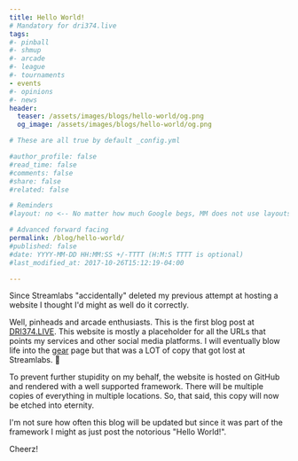 ```yaml
---
title: Hello World!
# Mandatory for dri374.live
tags:
#- pinball
#- shmup
#- arcade
#- league
#- tournaments
- events
#- opinions
#- news
header:
  teaser: /assets/images/blogs/hello-world/og.png
  og_image: /assets/images/blogs/hello-world/og.png

# These are all true by default _config.yml

#author_profile: false
#read_time: false
#comments: false
#share: false
#related: false

# Reminders
#layout: no <-- No matter how much Google begs, MM does not use layouts for posts

# Advanced forward facing
permalink: /blog/hello-world/
#published: false
#date: YYYY-MM-DD HH:MM:SS +/-TTTT (H:M:S TTTT is optional)
#last_modified_at: 2017-10-26T15:12:19-04:00

---
```


Since Streamlabs "accidentally" deleted my previous attempt at hosting a website I thought I'd might as well do it correctly.

<!--more-->

Well, pinheads and arcade enthusiasts. This is the first blog post at [DRI374.LIVE](https://dri374.live). This website is mostly a placeholder for all the URLs that points my services and other social media platforms. I will eventually blow life into the [gear](/gear) page but that was a LOT of copy that got lost at Streamlabs. :cursing_face:

To prevent further stupidity on my behalf, the website is hosted on GitHub and rendered with a well supported framework. There will be multiple copies of everything in multiple locations. So, that said, this copy will now be etched into eternity.

I'm not sure how often this blog will be updated but since it was part of the framework I might as just post the notorious "Hello World!".

Cheerz!
